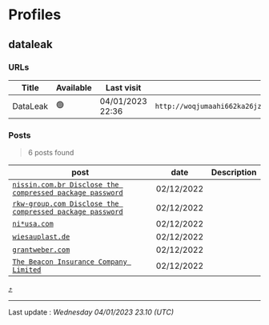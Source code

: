 # Profiles

## **dataleak**


### URLs
| Title | Available | Last visit | fqdn | screen 
|---|---|---|---|---|
| DataLeak | 🟢 | 04/01/2023 22:36 | `http://woqjumaahi662ka26jzxyx7fznbp4kg3bsjar4b52tqkxgm2pylcjlad.onion` | <a href="https://www.ransomware.live/screenshots/woqjumaahi662ka26jzxyx7fznbp4kg3bsjar4b52tqkxgm2pylcjlad-onion.png" target=_blank>📸</a> | 

### Posts

> 6 posts found

| post | date | Description
|---|---|---|
| [`nissin.com.br Disclose the compressed package password`](https://google.com/search?q=nissin.com.br+Disclose+the+compressed+package+password) | 02/12/2022 |   |
| [`rkw-group.com Disclose the compressed package password`](https://google.com/search?q=rkw-group.com+Disclose+the+compressed+package+password) | 02/12/2022 |   |
| [`ni*usa.com`](https://google.com/search?q=ni%2Ausa.com) | 02/12/2022 |   |
| [`wiesauplast.de`](https://google.com/search?q=wiesauplast.de) | 02/12/2022 |   |
| [`grantweber.com`](https://google.com/search?q=grantweber.com) | 02/12/2022 |   |
| [`The Beacon Insurance Company Limited`](https://google.com/search?q=The+Beacon+Insurance+Company+Limited) | 02/12/2022 |   |


[⤴️](profiles?id=group-profiles)

 --- 


Last update : _Wednesday 04/01/2023 23.10 (UTC)_
